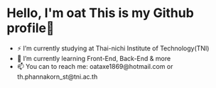 <H1>Hello, I'm oat This is my Github profile👋</H1>
  <ul>
    <li>⚡ I’m currently studying at Thai-nichi Institute of Technology(TNI)</li>
    <li>🌱 I’m currently learning Front-End, Back-End & more </li>
    <li>📫 You can to reach me: oataxe1869@hotmail.com or th.phannakorn_st@tni.ac.th </li>
  </ul>
<!--
**Phannakorn/Phannakorn** is a ✨ _special_ ✨ repository because its `README.md` (this file) appears on your GitHub profile.

Here are some ideas to get you started:

- 🔭 I’m currently working on ...
- 🌱 I’m currently learning ...
- 👯 I’m looking to collaborate on ...
- 🤔 I’m looking for help with ...
- 💬 Ask me about ...
- 📫 How to reach me: oataxe1869@hotmail.com ...
- 😄 Pronouns: ...
- ⚡ Fun fact: ...
-->
